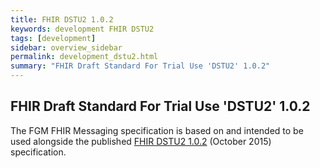 ```yaml
---
title: FHIR DSTU2 1.0.2
keywords: development FHIR DSTU2
tags: [development]
sidebar: overview_sidebar
permalink: development_dstu2.html
summary: "FHIR Draft Standard For Trial Use 'DSTU2' 1.0.2"
---
```


## FHIR Draft Standard For Trial Use 'DSTU2' 1.0.2 ##

The FGM FHIR Messaging specification is based on and intended to be used alongside the published [FHIR DSTU2 1.0.2] (October 2015) specification. 

[FHIR DSTU2 1.0.2]: http://www.hl7.org/fhir/DSTU2/index.html



